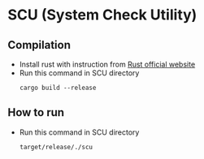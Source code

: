 # SCU (System Check Utility)

## Compilation
- Install rust with instruction from [Rust official website](https://www.rust-lang.org/tools/install)
- Run this command in SCU directory
  ```
  cargo build --release
  ```

## How to run
- Run this command in SCU directory
  ```
  target/release/./scu
  ```
